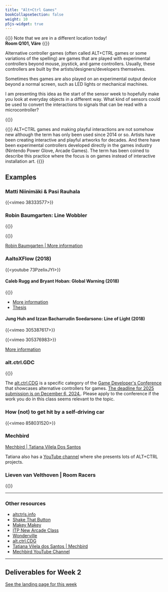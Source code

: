 ```yaml
---
title: "Alt+Ctrl Games"
bookCollapseSection: false
weight: 10
p5js-widget: true
---
```


{{<hint info>}}
Note that we are in a different location today!  
**Room Q101, Väre**
{{</hint>}}

Alternative controller games (often called ALT+CTRL games or some variations of the spelling) are games that are played with experimental controllers beyond mouse, joystick, and game controllers. Usually, these controllers are built by the artists/designers/developers themselves.

Sometimes thes games are also played on an experimental output device beyond a normal screen, such as LED lights or mechanical machines.

I am presenting this idea as the start of the sensor week to hopefully make you look at everyday objects in a different way. What kind of sensors could be used to convert the interactions to signals that can be read with a microcontroller?

{{<youtube IDVHkcUB9jI>}}

{{<hint info>}}
ALT+CTRL games and making playful interactions are not somehow new although the term has only been used since 2014 or so. Artists have been creating interactive and playful artworks for decades. And there have been experimental controllers developed directly in the games industry (Nintendo Power Glove, Arcade Games). The term has been coined to describe this practice where the focus is on games instead of interactive installation art.
{{</hint>}}

## Examples

### Matti Niinimäki & Pasi Rauhala

{{<vimeo 38333577>}}

### Robin Baumgarten: Line Wobbler

{{<youtube UZ_5ol_kyL4>}}

{{<youtube e2h8AtDR85Y>}}

[Robin Baumgarten | More information](https://wobblylabs.com/projects/wobbler)

### AaltoXFlow (2018)

{{<youtube 73PzeIixJYI>}}

#### Caleb Rugg and Bryant Hoban: Global Warning (2018)

{{<youtube nahqFan9TkM>}}

- [More information](https://www.behance.net/gallery/73078677/Game-Global-Warning)
- [Thesis](https://aaltodoc.aalto.fi/handle/123456789/101850)

#### Jung Huh and Izzan Bacharrudin Soedarsono: Line of Light (2018)

{{<vimeo 305387617>}}

{{<vimeo 305376983>}}

[More information](https://junghuh.com/portfolio/line-of-light/)

### alt.ctrl.GDC

{{<youtube WprcPLSy13I>}}

The [alt.ctrl.CDG](https://gdconf.com/alt-ctrl-gdc) is a specific category of the [Game Developer's Conference](https://gdconf.com/about) that showcases alternative controllers for games. [The deadline for 2025 submission is on December 6, 2024.](https://docs.google.com/forms/d/e/1FAIpQLSdG2BmnfW-yzhq1aOE4m12D0dMTgubnGcSnJfLNwMqlfBi92A/viewform). Please apply to the conference if the work you do in this class seems relevant to the topic.

### How (not) to get hit by a self-driving car

{{<vimeo 858031520>}}

### Mechbird

[Mechbird | Tatiana Vilela Dos Santos](https://mechbird.fr/)

Tatiana also has a [YouTube channel](https://www.youtube.com/@MechBird) where she presents lots of ALT+CTRL projects.

### Lieven van Velthoven | Room Racers

{{<youtube BNquGMrxN1U>}}

---

### Other resources

- [altctrls.info](https://altctrls.info/)
- [Shake That Button](https://shakethatbutton.com/)
- [Makey Makey](https://makeymakey.com/)
- [ITP New Arcade Class](https://www.instagram.com/newarcadeitp/)
- [Wonderville](https://www.wonderville.nyc/)
- [alt.ctrl.CDG](https://gdconf.com/alt-ctrl-gdc)
- [Tatiana Vilela dos Santos | Mechbird](https://mechbird.fr/)
- [Mechbird YouTube Channel](https://www.youtube.com/@MechBird)

---

## Deliverables for Week 2

[See the landing page for this week](./)